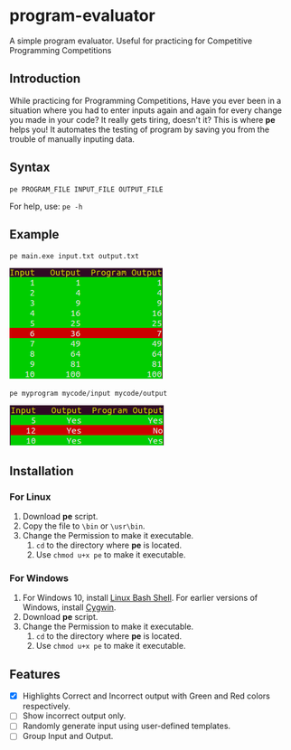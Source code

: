 # program-evaluator
A simple program evaluator. Useful for practicing for Competitive Programming Competitions

## Introduction
While practicing for Programming Competitions, Have you ever been in a situation where you had to enter inputs again and again for every change you made in your code? It really gets tiring, doesn't it? This is where **pe** helps you! It automates the testing of program by saving you from the trouble of manually inputing data.

## Syntax
```
pe PROGRAM_FILE INPUT_FILE OUTPUT_FILE
```
For help, use: `pe -h`

## Example
```
pe main.exe input.txt output.txt
```
![example-image-01.png](https://github.com/warisali2/program-evaluator/blob/readme-edits/example-image-01.png)

```
pe myprogram mycode/input mycode/output
```
![example-image-02.png](https://github.com/warisali2/program-evaluator/blob/readme-edits/example-image-02.png)

## Installation

### For Linux
1. Download **pe** script.
2. Copy the file to `\bin` or `\usr\bin`.
3. Change the Permission to make it executable.
    1. `cd` to the directory where **pe** is located.
    2. Use `chmod u+x pe` to make it executable.

### For Windows
1. For Windows 10, install [Linux Bash Shell](http://www.howtogeek.com/249966/how-to-install-and-use-the-linux-bash-shell-on-windows-10/). For earlier versions of Windows, install [Cygwin](https://www.cygwin.com/).
2. Download **pe** script.
3. Change the Permission to make it executable.
    1. `cd` to the directory where **pe** is located.
    2. Use `chmod u+x pe` to make it executable.

## Features
- [x] Highlights Correct and Incorrect output with Green and Red colors respectively.
- [ ] Show incorrect output only.
- [ ] Randomly generate input using user-defined templates.
- [ ] Group Input and Output.

